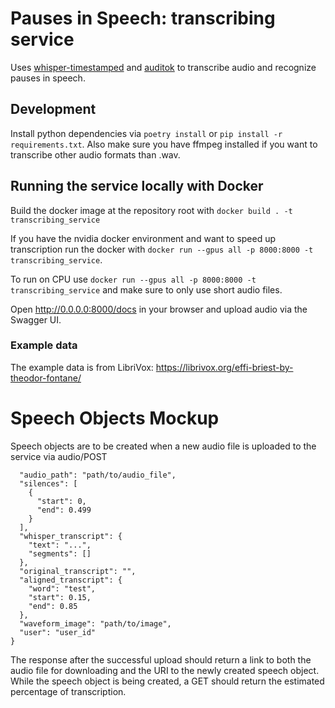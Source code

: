 # Pauses in Speech: transcribing service

Uses [whisper-timestamped](https://github.com/linto-ai/whisper-timestamped) and 
[auditok](https://github.com/amsehili/auditok) to transcribe audio and recognize pauses in speech.

## Development

Install python dependencies via `poetry install` or `pip install -r requirements.txt`. Also make sure you have 
ffmpeg installed if you want to transcribe other audio formats than .wav.

## Running the service locally with Docker

Build the docker image at the repository root with `docker build . -t transcribing_service `

If you have the nvidia docker environment and want to speed up transcription run the docker with 
`docker run --gpus all -p 8000:8000 -t transcribing_service`.

To run on CPU use `docker run --gpus all -p 8000:8000 -t transcribing_service` and make sure to only use 
short audio files.

Open http://0.0.0.0:8000/docs in your browser and upload audio via the Swagger UI.

### Example data

The example data is from LibriVox: https://librivox.org/effi-briest-by-theodor-fontane/

# Speech Objects Mockup

Speech objects are to be created when a new audio file is uploaded to the service via audio/POST

```{
  "audio_path": "path/to/audio_file",
  "silences": [
    {
      "start": 0,
      "end": 0.499
    }
  ],
  "whisper_transcript": {
    "text": "...",
    "segments": []
  },
  "original_transcript": "",
  "aligned_transcript": {
    "word": "test",
    "start": 0.15,
    "end": 0.85
  },
  "waveform_image": "path/to/image",
  "user": "user_id"
}
```

The response after the successful upload should return a link to both the audio file for downloading and
the URI to the newly created speech object. While the speech object is being created, a GET should return 
the estimated percentage of transcription. 



